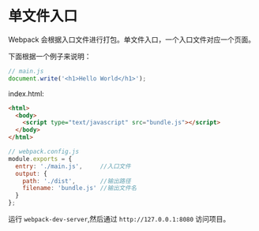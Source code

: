 # 单文件入口

Webpack 会根据入口文件进行打包。单文件入口，一个入口文件对应一个页面。

下面根据一个例子来说明：

```js
// main.js
document.write('<h1>Hello World</h1>');
```

index.html:

```html
<html>
  <body>
    <script type="text/javascript" src="bundle.js"></script>
  </body>
</html>
```

```js
// webpack.config.js
module.exports = {
  entry: './main.js',     //入口文件
  output: {
    path: './dist',       //输出路径
    filename: 'bundle.js' //输出文件名
  }
};
```

运行 `webpack-dev-server`,然后通过 `http://127.0.0.1:8080` 访问项目。
